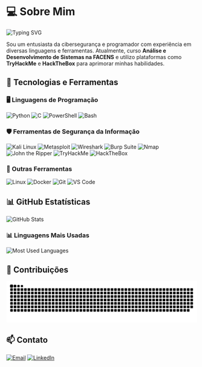 # 💻 Sobre Mim

![Typing SVG](https://readme-typing-svg.herokuapp.com?color=%2336BCF7&size=22&center=true&vCenter=true&width=600&lines=Pentester+e+Desenvolvedor;Estudante+de+An%C3%A1lise+e+Desenvolvimento+de+Sistemas;Apaixonado+por+Ciberseguran%C3%A7a+e+Tecnologia)

Sou um entusiasta da cibersegurança e programador com experiência em diversas linguagens e ferramentas. Atualmente, curso **Análise e Desenvolvimento de Sistemas na FACENS** e utilizo plataformas como **TryHackMe** e **HackTheBox** para aprimorar minhas habilidades.

## 🚀 Tecnologias e Ferramentas

### 🖥️ Linguagens de Programação
![Python](https://img.shields.io/badge/Python-3776AB?style=for-the-badge&logo=python&logoColor=white)
![C](https://img.shields.io/badge/C-A8B9CC?style=for-the-badge&logo=c&logoColor=white)
![PowerShell](https://img.shields.io/badge/PowerShell-5391FE?style=for-the-badge&logo=powershell&logoColor=white)
![Bash](https://img.shields.io/badge/Bash-4EAA25?style=for-the-badge&logo=gnubash&logoColor=white)

### 🛡️ Ferramentas de Segurança da Informação
![Kali Linux](https://img.shields.io/badge/Kali_Linux-557C94?style=for-the-badge&logo=kalilinux&logoColor=white)
![Metasploit](https://img.shields.io/badge/Metasploit-0277BD?style=for-the-badge&logo=metasploit&logoColor=white)
![Wireshark](https://img.shields.io/badge/Wireshark-1679A7?style=for-the-badge&logo=wireshark&logoColor=white)
![Burp Suite](https://img.shields.io/badge/Burp_Suite-FF6F00?style=for-the-badge&logo=burpsuite&logoColor=white)
![Nmap](https://img.shields.io/badge/Nmap-004472?style=for-the-badge&logo=nmap&logoColor=white)
![John the Ripper](https://img.shields.io/badge/John_the_Ripper-764ABC?style=for-the-badge&logo=jtr&logoColor=white)
![TryHackMe](https://img.shields.io/badge/TryHackMe-08838F?style=for-the-badge&logo=tryhackme&logoColor=white)
![HackTheBox](https://img.shields.io/badge/HackTheBox-111111?style=for-the-badge&logo=hackthebox&logoColor=green)

### 🔧 Outras Ferramentas
![Linux](https://img.shields.io/badge/Linux-FCC624?style=for-the-badge&logo=linux&logoColor=black)
![Docker](https://img.shields.io/badge/Docker-2496ED?style=for-the-badge&logo=docker&logoColor=white)
![Git](https://img.shields.io/badge/Git-F05032?style=for-the-badge&logo=git&logoColor=white)
![VS Code](https://img.shields.io/badge/VS%20Code-007ACC?style=for-the-badge&logo=visualstudiocode&logoColor=white)

## 📊 GitHub Estatísticas
![GitHub Stats](https://github-readme-stats.vercel.app/api?username=CapGuizera&show_icons=true&theme=tokyonight)

### 📊 Linguagens Mais Usadas
![Most Used Languages](https://github-readme-stats.vercel.app/api/top-langs/?username=CapGuizera&layout=compact&theme=tokyonight)

## 🐍 Contribuições
![Snake animation](https://raw.githubusercontent.com/CapGuizera/CapGuizera/output/github-contribution-grid-snake.svg)

## 📫 Contato
[![Email](https://img.shields.io/badge/Email-D14836?style=for-the-badge&logo=gmail&logoColor=white)](mailto:seuemail@example.com)
[![LinkedIn](https://img.shields.io/badge/LinkedIn-0077B5?style=for-the-badge&logo=linkedin&logoColor=white)](https://www.linkedin.com/in/guilherme-maciel-1a77b7337/)
